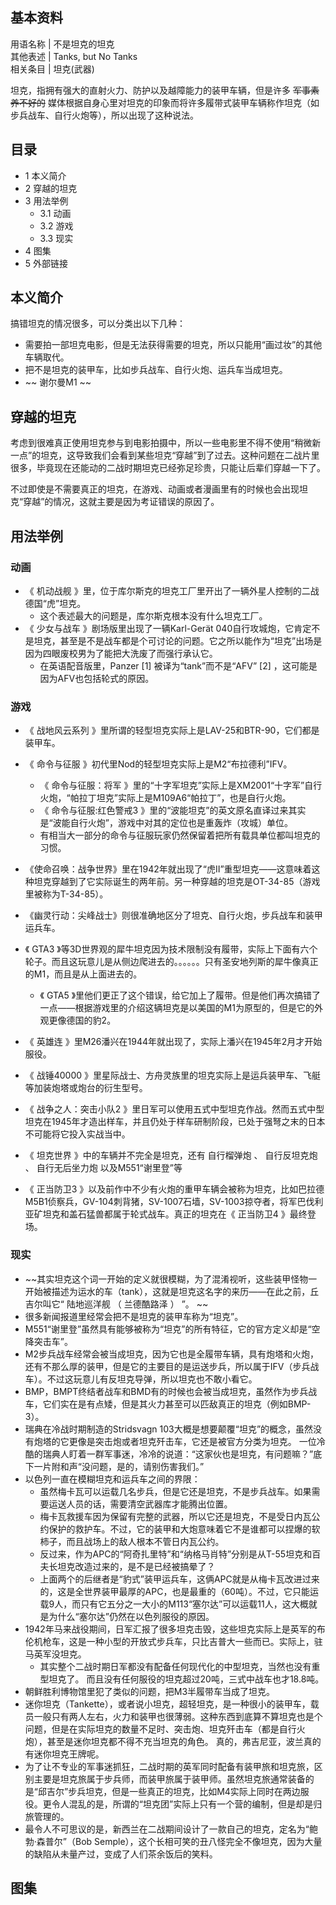 **基本资料**  
---  
用语名称  |  不是坦克的坦克   
其他表述  |  Tanks, but No Tanks   
相关条目  |  坦克(武器)   
  
坦克，指拥有强大的直射火力、防护以及越障能力的装甲车辆，但是许多 ~~军事素养不好的~~
媒体根据自身心里对坦克的印象而将许多履带式装甲车辆称作坦克（如步兵战车、自行火炮等），所以出现了这种说法。

##  目录

  * 1  本义简介 
  * 2  穿越的坦克 
  * 3  用法举例 
    * 3.1  动画 
    * 3.2  游戏 
    * 3.3  现实 
  * 4  图集 
  * 5  外部链接 

##  本义简介

搞错坦克的情况很多，可以分类出以下几种：

  * 需要拍一部坦克电影，但是无法获得需要的坦克，所以只能用“画过妆”的其他车辆取代。 
  * 把不是坦克的装甲车，比如步兵战车、自行火炮、运兵车当成坦克。 
  * ~~ 谢尔曼M1  ~~

  

##  穿越的坦克

考虑到很难真正使用坦克参与到电影拍摄中，所以一些电影里不得不使用“稍微新一点”的坦克，这导致我们会看到某些坦克“穿越”到了过去。这种问题在二战片里很多，毕竟现在还能动的二战时期坦克已经弥足珍贵，只能让后辈们穿越一下了。

不过即使是不需要真正的坦克，在游戏、动画或者漫画里有的时候也会出现坦克“穿越”的情况，这就主要是因为考证错误的原因了。

##  用法举例

###  动画

  * 《  机动战舰  》里，位于库尔斯克的坦克工厂里开出了一辆外星人控制的二战德国“虎”坦克。 
    * 这个表述最大的问题是，库尔斯克根本没有什么坦克工厂。 
  * 《  少女与战车  》剧场版里出现了一辆Karl-Gerät 040自行攻城炮，它肯定不是坦克，甚至是不是战车都是个可讨论的问题。它之所以能作为“坦克”出场是因为四眼废校男为了能把大洗废了而强行承认它。 
    * 在英语配音版里，Panzer  [1]  被译为“tank”而不是“AFV”  [2]  ，这可能是因为AFV也包括轮式的原因。 

###  游戏

  * 《  战地风云系列  》里所谓的轻型坦克实际上是LAV-25和BTR-90，它们都是装甲车。 

  * 《  命令与征服  》初代里Nod的轻型坦克实际上是M2“布拉德利”IFV。 
    * 《  命令与征服：将军  》里的“十字军坦克”实际上是XM2001“十字军”自行火炮，“帕拉丁坦克”实际上是M109A6“帕拉丁”，也是自行火炮。 
    * 《  命令与征服:红色警戒3  》里的“波能坦克”的英文原名直译过来其实是“波能自行火炮”，游戏中对其的定位也是重轰炸（攻城）单位。 
    * 有相当大一部分的命令与征服玩家仍然保留着把所有载具单位都叫坦克的习惯。 

  * 《使命召唤：战争世界》里在1942年就出现了“虎Ⅱ”重型坦克——这意味着这种坦克穿越到了它实际诞生的两年前。另一种穿越的坦克是OT-34-85（游戏里被称为T-34-85）。 

  * 《幽灵行动：尖峰战士》则很准确地区分了坦克、自行火炮，步兵战车和装甲运兵车。 

  * 《  GTA3  》等3D世界观的犀牛坦克因为技术限制没有履带，实际上下面有六个轮子。而且这玩意儿是从侧边爬进去的。。。。。。只有圣安地列斯的犀牛像真正的M1，而且是从上面进去的。 
    * 《  GTA5  》里他们更正了这个错误，给它加上了履带。但是他们再次搞错了一点——根据游戏里的介绍这辆坦克是以美国的M1为原型的，但是它的外观更像德国的豹2。 

  * 《  英雄连  》里M26潘兴在1944年就出现了，实际上潘兴在1945年2月才开始服役。 

  * 《  战锤40000  》里星际战士、方舟灵族里的坦克实际上是运兵装甲车、飞艇等加装炮塔或炮台的衍生型号。 

  * 《  战争之人：突击小队2  》里日军可以使用五式中型坦克作战。然而五式中型坦克在1945年才造出样车，并且仍处于样车研制阶段，已处于强弩之末的日本不可能将它投入实战当中。 

  * 《  坦克世界  》中的车辆并不完全是坦克，还有  自行榴弹炮  、  自行反坦克炮  、  自行无后坐力炮  以及M551“谢里登”等 

  * 《  正当防卫3  》以及前作中不少有火炮的重甲车辆会被称为坦克，比如巴拉德M5B1侦察兵，GV-104刺背猪，SV-1007石墙，SV-1003掠夺者，将军巴伐利亚矿坦克和盖石猛兽都属于轮式战车。真正的坦克在《  正当防卫4  》最终登场。 

###  现实

  * ~~其实坦克这个词一开始的定义就很模糊，为了混淆视听，这些装甲怪物一开始被描述为运水的车（tank），这就是坦克这名字的来历——在此之前，丘吉尔叫它“ 陆地巡洋舰  （  兰德酷路泽  ）  ”。 ~~
  * 很多新闻报道里经常会把不是坦克的装甲车称为“坦克”。 
  * M551“谢里登”虽然具有能够被称为“坦克”的所有特征，它的官方定义却是“空降突击车”。 
  * M2步兵战车经常会被当成坦克，因为它也是全履带车辆，具有炮塔和火炮，还有不那么厚的装甲，但是它的主要目的是运送步兵，所以属于IFV（步兵战车）。不过这玩意儿有反坦克导弹，所以坦克也不敢小看它。 
  * BMP，BMPT终结者战车和BMD有的时候也会被当成坦克，虽然作为步兵战车，它们实在是有点矮，但是其火力甚至可以匹敌真正的坦克（例如BMP-3）。 
  * 瑞典在冷战时期制造的Stridsvagn 103大概是想要颠覆“坦克”的概念，虽然没有炮塔的它更像是突击炮或者坦克歼击车，它还是被官方分类为坦克。  一位冷酷的瑞典人盯着一群军事迷，冷冷的说道：“这家伙也是坦克，有问题嘛？”底下一片附和声“没问题，是的，请别伤害我们。” 
  * 以色列一直在模糊坦克和运兵车之间的界限： 
    * 虽然梅卡瓦可以运载几名步兵，但是它还是坦克，不是步兵战车。如果需要运送人员的话，需要清空武器库才能腾出位置。 
    * 梅卡瓦救援车因为保留有完整的武器，所以它还是坦克，不是受日内瓦公约保护的救护车。不过，它的装甲和大炮意味着它不是谁都可以捏爆的软柿子，而且战场上的敌人根本不管日内瓦公约。 
    * 反过来，作为APC的“阿奇扎里特”和“纳格马肖特”分别是从T-55坦克和百夫长坦克改造过来的，是不是已经被搞晕了？ 
    * 上面两个的后继者是“豹式”装甲运兵车，这俩APC就是从梅卡瓦改进过来的，这是全世界装甲最厚的APC，也是最重的（60吨）。不过，它只能运载9人，而只有它五分之一大小的M113“塞尔达”可以运载11人，这大概就是为什么“塞尔达”仍然在以色列服役的原因。 
  * 1942年马来战役期间，日军汇报了很多坦克击毁，这些坦克实际上是英军的布伦机枪车，这是一种小型的开放式步兵车，只比吉普大一些而已。实际上，驻马英军没坦克。 
    * 其实整个二战时期日军都没有配备任何现代化的中型坦克，当然也没有重型坦克了。  而且没有任何服役的坦克超过20吨，三式中战车也才18.8吨。 
  * 朝鲜胜利博物馆里犯了类似的问题，把M3半履带车当成了坦克。 
  * 迷你坦克（Tankette），或者说小坦克，超轻坦克，是一种很小的装甲车，载员一般只有两人左右，火力和装甲也很薄弱。这种东西到底算不算坦克也是个问题，但是在实际坦克的数量不足时、突击炮、坦克歼击车（都是自行火炮），甚至是迷你坦克都不得不充当坦克的角色。  真的，弗吉尼亚，波兰真的有迷你坦克王牌呢。 
  * 为了让不专业的军事迷抓狂，二战时期的英军同时配备有装甲旅和坦克旅，区别主要是坦克旅属于步兵师，而装甲旅属于装甲师。虽然坦克旅通常装备的是“邱吉尔”步兵坦克，但是一些真正的坦克，比如M4实际上同时在两边服役。更令人混乱的是，所谓的“坦克团”实际上只有一个营的编制，但是却是归旅管理的。 
  * 最令人不可思议的是，新西兰在二战期间设计了一款自己的坦克，定名为“鲍勃·森普尔”（Bob Semple），这个长相可笑的丑八怪完全不像坦克，因为大量的缺陷从未量产过，变成了人们茶余饭后的笑料。 

##  图集